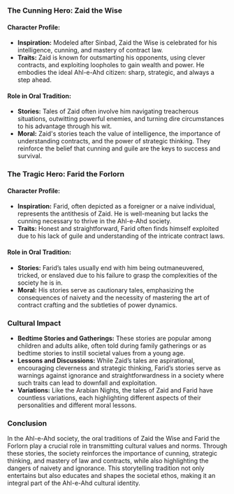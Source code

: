 ### The Cunning Hero: Zaid the Wise

#### Character Profile:
- **Inspiration:** Modeled after Sinbad, Zaid the Wise is celebrated for his intelligence, cunning, and mastery of contract law.
- **Traits:** Zaid is known for outsmarting his opponents, using clever contracts, and exploiting loopholes to gain wealth and power. He embodies the ideal Ahl-e-Ahd citizen: sharp, strategic, and always a step ahead.

#### Role in Oral Tradition:
- **Stories:** Tales of Zaid often involve him navigating treacherous situations, outwitting powerful enemies, and turning dire circumstances to his advantage through his wit.
- **Moral:** Zaid's stories teach the value of intelligence, the importance of understanding contracts, and the power of strategic thinking. They reinforce the belief that cunning and guile are the keys to success and survival.

### The Tragic Hero: Farid the Forlorn

#### Character Profile:
- **Inspiration:** Farid, often depicted as a foreigner or a naive individual, represents the antithesis of Zaid. He is well-meaning but lacks the cunning necessary to thrive in the Ahl-e-Ahd society.
- **Traits:** Honest and straightforward, Farid often finds himself exploited due to his lack of guile and understanding of the intricate contract laws.

#### Role in Oral Tradition:
- **Stories:** Farid’s tales usually end with him being outmaneuvered, tricked, or enslaved due to his failure to grasp the complexities of the society he is in.
- **Moral:** His stories serve as cautionary tales, emphasizing the consequences of naivety and the necessity of mastering the art of contract crafting and the subtleties of power dynamics.

### Cultural Impact

- **Bedtime Stories and Gatherings:** These stories are popular among children and adults alike, often told during family gatherings or as bedtime stories to instill societal values from a young age.
- **Lessons and Discussions:** While Zaid’s tales are aspirational, encouraging cleverness and strategic thinking, Farid’s stories serve as warnings against ignorance and straightforwardness in a society where such traits can lead to downfall and exploitation.
- **Variations:** Like the Arabian Nights, the tales of Zaid and Farid have countless variations, each highlighting different aspects of their personalities and different moral lessons.

### Conclusion

In the Ahl-e-Ahd society, the oral traditions of Zaid the Wise and Farid the Forlorn play a crucial role in transmitting cultural values and norms. Through these stories, the society reinforces the importance of cunning, strategic thinking, and mastery of law and contracts, while also highlighting the dangers of naivety and ignorance. This storytelling tradition not only entertains but also educates and shapes the societal ethos, making it an integral part of the Ahl-e-Ahd cultural identity.